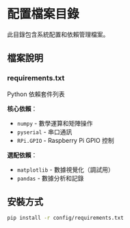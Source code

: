 # 配置檔案目錄

此目錄包含系統配置和依賴管理檔案。

## 檔案說明

### requirements.txt
Python 依賴套件列表

**核心依賴**：
- `numpy` - 數學運算和矩陣操作
- `pyserial` - 串口通訊
- `RPi.GPIO` - Raspberry Pi GPIO 控制

**選配依賴**：
- `matplotlib` - 數據視覺化（調試用）
- `pandas` - 數據分析和記錄

## 安裝方式

```bash
pip install -r config/requirements.txt
```
